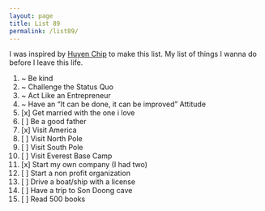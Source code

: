 ```yaml
---
layout: page
title: List 89
permalink: /list89/
---
```


I was inspired by <a href="https://huyenchip.com">Huyen Chip</a> to make this list.
My list of things I wanna do before I leave this life.

1. ~ Be kind
1. ~ Challenge the Status Quo
1. ~ Act Like an Entrepreneur
1. ~ Have an “It can be done, it can be improved” Attitude
1. [x] Get married with the one i love
1. [ ] Be a good father
1. [x] Visit America
1. [ ] Visit North Pole
1. [ ] Visit South Pole
1. [ ] Visit Everest Base Camp
1. [x] Start my own company (I had two)
1. [ ] Start a non profit organization
1. [ ] Drive a boat/ship with a license
1. [ ] Have a trip to Son Doong cave
1. [ ] Read 500 books